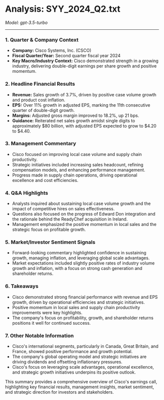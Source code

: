 # Analysis: SYY_2024_Q2.txt

*Model: gpt-3.5-turbo*

---

### 1. Quarter & Company Context
- **Company:** Cisco Systems, Inc. (CSCO)
- **Fiscal Quarter/Year:** Second quarter fiscal year 2024
- **Key Macro/Industry Context:** Cisco demonstrated strength in a growing industry, delivering double-digit earnings per share growth and positive momentum.

### 2. Headline Financial Results
- **Revenue:** Sales growth of 3.7%, driven by positive case volume growth and product cost inflation.
- **EPS:** Over 11% growth in adjusted EPS, marking the 11th consecutive quarter of double-digit growth.
- **Margins:** Adjusted gross margin improved to 18.2%, up 21 bps.
- **Guidance:** Reiterated net sales growth amidst single digits to approximately $80 billion, with adjusted EPS expected to grow to $4.20 to $4.40.

### 3. Management Commentary
- Cisco focused on improving local case volume and supply chain productivity.
- Strategic initiatives included increasing sales headcount, refining compensation models, and enhancing performance management.
- Progress made in supply chain operations, driving operational excellence and cost efficiencies.

### 4. Q&A Highlights
- Analysts inquired about sustaining local case volume growth and the impact of competitive hires on sales effectiveness.
- Questions also focused on the progress of Edward Don integration and the rationale behind the ReadyChef acquisition in Ireland.
- Management emphasized the positive momentum in local sales and the strategic focus on profitable growth.

### 5. Market/Investor Sentiment Signals
- Forward-looking commentary highlighted confidence in sustaining growth, managing inflation, and leveraging global scale advantages.
- Market expectations included slightly positive rates of industry volume growth and inflation, with a focus on strong cash generation and shareholder returns.

### 6. Takeaways
- Cisco demonstrated strong financial performance with revenue and EPS growth, driven by operational efficiencies and strategic initiatives.
- Positive momentum in local sales and supply chain productivity improvements were key highlights.
- The company's focus on profitability, growth, and shareholder returns positions it well for continued success.

### 7. Other Notable Information
- Cisco's international segments, particularly in Canada, Great Britain, and France, showed positive performance and growth potential.
- The company's global operating model and strategic initiatives are driving dividends and offsetting inflationary pressures.
- Cisco's focus on leveraging scale advantages, operational excellence, and strategic growth initiatives underpins its positive outlook.

This summary provides a comprehensive overview of Cisco's earnings call, highlighting key financial results, management insights, market sentiment, and strategic direction for investors and stakeholders.